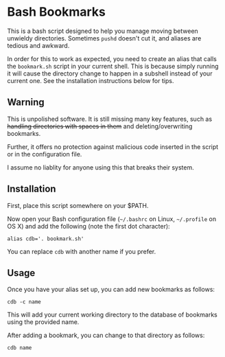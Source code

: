 # Bash Bookmarks

This is a bash script designed to help you manage moving between unwieldy
directories.  Sometimes `pushd` doesn't cut it, and aliases are tedious and
awkward.

In order for this to work as expected, you need to create an alias that calls
the `bookmark.sh` script in your current shell.  This is because simply running
it will cause the directory change to happen in a subshell instead of your
current one.  See the installation instructions below for tips.

## Warning

This is unpolished software.  It is still missing many key features, such as
~~handling directories with spaces in them~~ and deleting/overwriting bookmarks.

Further, it offers no protection against malicious code inserted in the script
or in the configuration file.

I assume no liablity for anyone using this that breaks their system.

## Installation
First, place this script somewhere on your $PATH.

Now open your Bash configuration file (`~/.bashrc` on Linux, `~/.profile` on OS
X) and add the following (note the first dot character):

`alias cdb='. bookmark.sh'`

You can replace `cdb` with another name if you prefer.

## Usage
Once you have your alias set up, you can add new bookmarks as follows:

`cdb -c name` 

This will add your current working directory to the database of bookmarks using
the provided name.

After adding a bookmark, you can change to that directory as follows:

`cdb name`

